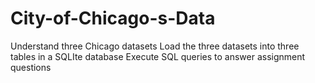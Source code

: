 # City-of-Chicago-s-Data
Understand three Chicago datasets 
Load the three datasets into three tables in a SQLIte database 
Execute SQL queries to answer assignment questions
